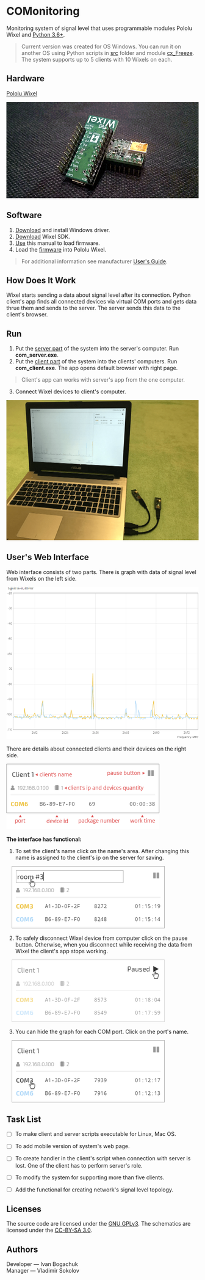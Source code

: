 # COMonitoring

Monitoring system of signal level that uses programmable modules Pololu Wixel and [Python 3.6+](https://www.python.org/downloads/).

> Current version was created for OS Windows. You can run it on another OS using Python scripts in [src](/src) folder and module [cx_Freeze](http://cx-freeze.readthedocs.io/en/latest/index.html). The system supports up to 5 clients with 10 Wixels on each.    

## Hardware

[Pololu Wixel](https://www.pololu.com/docs/0J46/1)

![Pololu Wixel](https://github.com/anzodev/COMonitoring/blob/master/pics/wixels.png)

## Software

1. [Download](https://www.pololu.com/docs/0J46/3.a) and install Windows driver.
2. [Download](https://www.pololu.com/docs/0J46/10.a) Wixel SDK.
3. [Use](https://www.pololu.com/docs/0J46/10.b) this manual to load firmware.
4. Load the [firmware](wixel-sdk/apps/RPi_2oleds_ssd1306) into Pololu Wixel.

> For additional information see manufacturer [User's Guide](https://www.pololu.com/docs/0J46).

## How Does It Work

Wixel starts sending a data about signal level after its connection. Python client's app finds all connected devices via virtual COM ports and gets data thrue them and sends to the server. The server sends this data to the client's browser.

## Run
1. Put the [server part](https://github.com/anzodev/COMonitoring/tree/master/app/com_server.zip) of the system into the server's computer. Run **com_server.exe**.
2. Put the [client part](https://github.com/anzodev/COMonitoring/blob/master/app/com_client.zip) of the system into the clients' computers. Run **com_client.exe**. The app opens default browser with right page.
> Client's app can works with server's app from the one computer.
3. Connect Wixel devices to client's computer.

![Connecting Wixel devices](https://github.com/anzodev/COMonitoring/blob/master/pics/connecting-devices.png)

## User's Web Interface

Web interface consists of two parts. There is graph with data of signal level from Wixels on the left side.

![Graph](https://github.com/anzodev/COMonitoring/blob/master/pics/graph.png)

There are details about connected clients and their devices on the right side.

![Client interface](https://github.com/anzodev/COMonitoring/blob/master/pics/ui.png)

**The interface has functional:**
1. To set the client's name click on the name's area. After changing this name is assigned to the client's ip on the server for saving.

&emsp;![Change name](https://github.com/anzodev/COMonitoring/blob/master/pics/click-name.png)

2. To safely disconnect Wixel device from computer click on the pause button. Otherwise, when you disconnect while receiving the data from Wixel the client's app stops working. 

&emsp;![Pause button](https://github.com/anzodev/COMonitoring/blob/master/pics/click-pause.png)

3. You can hide the graph for each COM port. Click on the port's name. 

&emsp;![Hide graph](https://github.com/anzodev/COMonitoring/blob/master/pics/click-port.png)


## Task List
- [ ] To make client and server scripts executable for Linux, Mac OS.
- [ ] To add mobile version of system's web page.
- [ ] To create handler in the client's script when connection with server is lost. One of the client has to perform server's role.
- [ ] To modify the system for supporting more than five clients.
- [ ] Add the functional for creating network's signal level topology.


## Licenses

The source code are licensed under the [GNU GPLv3](https://www.gnu.org/licenses/gpl-3.0.html). The schematics are licensed under the [CC-BY-SA 3.0](https://creativecommons.org/licenses/by-sa/3.0/).

## Authors

Developer &mdash; Ivan Bogachuk  
Manager &mdash; Vladimir Sokolov




